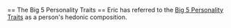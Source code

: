 == The Big 5 Personality Traits ==
Eric has referred to the [Big 5 Personality Traits](https://en.wikipedia.org/wiki/Big_Five_personality_traits) as a person's hedonic composition.
